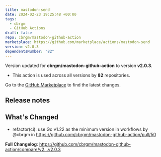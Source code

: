 ```yaml
---
title: mastodon-send
date: 2024-02-23 19:25:48 +00:00
tags:
  - cbrgm
  - GitHub Actions
draft: false
repo: cbrgm/mastodon-github-action
marketplace: https://github.com/marketplace/actions/mastodon-send
version: v2.0.3
dependentsNumber: "82"
---
```



Version updated for **cbrgm/mastodon-github-action** to version **v2.0.3**.
- This action is used across all versions by **82** repositories.

Go to the [GitHub Marketplace](https://github.com/marketplace/actions/mastodon-send) to find the latest changes.

## Release notes

## What's Changed
* refactor(ci): use Go v1.22 as the minimum version in workflows by @cbrgm in https://github.com/cbrgm/mastodon-github-action/pull/50


**Full Changelog**: https://github.com/cbrgm/mastodon-github-action/compare/v2...v2.0.3
